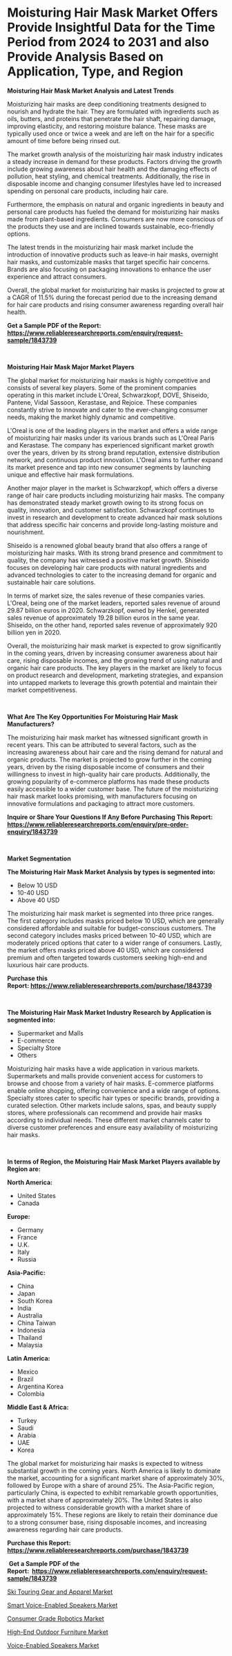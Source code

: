 <p><h1>Moisturing Hair Mask Market Offers Provide Insightful Data for the Time Period from 2024 to 2031 and also Provide Analysis Based on Application, Type, and Region</h1></p><p><strong>Moisturing Hair Mask Market Analysis and Latest Trends</strong></p>
<p><p>Moisturizing hair masks are deep conditioning treatments designed to nourish and hydrate the hair. They are formulated with ingredients such as oils, butters, and proteins that penetrate the hair shaft, repairing damage, improving elasticity, and restoring moisture balance. These masks are typically used once or twice a week and are left on the hair for a specific amount of time before being rinsed out.</p><p>The market growth analysis of the moisturizing hair mask industry indicates a steady increase in demand for these products. Factors driving the growth include growing awareness about hair health and the damaging effects of pollution, heat styling, and chemical treatments. Additionally, the rise in disposable income and changing consumer lifestyles have led to increased spending on personal care products, including hair care.</p><p>Furthermore, the emphasis on natural and organic ingredients in beauty and personal care products has fueled the demand for moisturizing hair masks made from plant-based ingredients. Consumers are now more conscious of the products they use and are inclined towards sustainable, eco-friendly options.</p><p>The latest trends in the moisturizing hair mask market include the introduction of innovative products such as leave-in hair masks, overnight hair masks, and customizable masks that target specific hair concerns. Brands are also focusing on packaging innovations to enhance the user experience and attract consumers.</p><p>Overall, the global market for moisturizing hair masks is projected to grow at a CAGR of 11.5% during the forecast period due to the increasing demand for hair care products and rising consumer awareness regarding overall hair health.</p></p>
<p><strong>Get a Sample PDF of the Report:&nbsp; <a href="https://www.reliableresearchreports.com/enquiry/request-sample/1843739">https://www.reliableresearchreports.com/enquiry/request-sample/1843739</a></strong></p>
<p>&nbsp;</p>
<p><strong>Moisturing Hair Mask Major Market Players</strong></p>
<p><p>The global market for moisturizing hair masks is highly competitive and consists of several key players. Some of the prominent companies operating in this market include L'Oreal, Schwarzkopf, DOVE, Shiseido, Pantene, Vidal Sassoon, Kerastase, and Rejoice. These companies constantly strive to innovate and cater to the ever-changing consumer needs, making the market highly dynamic and competitive.</p><p>L'Oreal is one of the leading players in the market and offers a wide range of moisturizing hair masks under its various brands such as L'Oreal Paris and Kerastase. The company has experienced significant market growth over the years, driven by its strong brand reputation, extensive distribution network, and continuous product innovation. L'Oreal aims to further expand its market presence and tap into new consumer segments by launching unique and effective hair mask formulations.</p><p>Another major player in the market is Schwarzkopf, which offers a diverse range of hair care products including moisturizing hair masks. The company has demonstrated steady market growth owing to its strong focus on quality, innovation, and customer satisfaction. Schwarzkopf continues to invest in research and development to create advanced hair mask solutions that address specific hair concerns and provide long-lasting moisture and nourishment.</p><p>Shiseido is a renowned global beauty brand that also offers a range of moisturizing hair masks. With its strong brand presence and commitment to quality, the company has witnessed a positive market growth. Shiseido focuses on developing hair care products with natural ingredients and advanced technologies to cater to the increasing demand for organic and sustainable hair care solutions.</p><p>In terms of market size, the sales revenue of these companies varies. L'Oreal, being one of the market leaders, reported sales revenue of around 29.87 billion euros in 2020. Schwarzkopf, owned by Henkel, generated sales revenue of approximately 19.28 billion euros in the same year. Shiseido, on the other hand, reported sales revenue of approximately 920 billion yen in 2020.</p><p>Overall, the moisturizing hair mask market is expected to grow significantly in the coming years, driven by increasing consumer awareness about hair care, rising disposable incomes, and the growing trend of using natural and organic hair care products. The key players in the market are likely to focus on product research and development, marketing strategies, and expansion into untapped markets to leverage this growth potential and maintain their market competitiveness.</p></p>
<p>&nbsp;</p>
<p><strong>What Are The Key Opportunities For Moisturing Hair Mask Manufacturers?</strong></p>
<p><p>The moisturizing hair mask market has witnessed significant growth in recent years. This can be attributed to several factors, such as the increasing awareness about hair care and the rising demand for natural and organic products. The market is projected to grow further in the coming years, driven by the rising disposable income of consumers and their willingness to invest in high-quality hair care products. Additionally, the growing popularity of e-commerce platforms has made these products easily accessible to a wider customer base. The future of the moisturizing hair mask market looks promising, with manufacturers focusing on innovative formulations and packaging to attract more customers.</p></p>
<p><strong>Inquire or Share Your Questions If Any Before Purchasing This Report: <a href="https://www.reliableresearchreports.com/enquiry/pre-order-enquiry/1843739">https://www.reliableresearchreports.com/enquiry/pre-order-enquiry/1843739</a></strong></p>
<p>&nbsp;</p>
<p><strong>Market Segmentation</strong></p>
<p><strong>The Moisturing Hair Mask Market Analysis by types is segmented into:</strong></p>
<p><ul><li>Below 10 USD</li><li>10-40 USD</li><li>Above 40 USD</li></ul></p>
<p><p>The moisturizing hair mask market is segmented into three price ranges. The first category includes masks priced below 10 USD, which are generally considered affordable and suitable for budget-conscious customers. The second category includes masks priced between 10-40 USD, which are moderately priced options that cater to a wider range of consumers. Lastly, the market offers masks priced above 40 USD, which are considered premium and often targeted towards customers seeking high-end and luxurious hair care products.</p></p>
<p><strong>Purchase this Report:&nbsp;<a href="https://www.reliableresearchreports.com/purchase/1843739">https://www.reliableresearchreports.com/purchase/1843739</a></strong></p>
<p>&nbsp;</p>
<p><strong>The Moisturing Hair Mask Market Industry Research by Application is segmented into:</strong></p>
<p><ul><li>Supermarket and Malls</li><li>E-commerce</li><li>Specialty Store</li><li>Others</li></ul></p>
<p><p>Moisturizing hair masks have a wide application in various markets. Supermarkets and malls provide convenient access for customers to browse and choose from a variety of hair masks. E-commerce platforms enable online shopping, offering convenience and a wide range of options. Specialty stores cater to specific hair types or specific brands, providing a curated selection. Other markets include salons, spas, and beauty supply stores, where professionals can recommend and provide hair masks according to individual needs. These different market channels cater to diverse customer preferences and ensure easy availability of moisturizing hair masks.</p></p>
<p>&nbsp;</p>
<p><strong>In terms of Region, the Moisturing Hair Mask Market Players available by Region are:</strong></p>
<p>
    <p> <strong> North America: </strong>
        <ul>
            <li>United States</li>
            <li>Canada</li>
        </ul>
        </p> 
    <p> <strong> Europe: </strong>
        <ul>
            <li>Germany</li>
            <li>France</li>
            <li>U.K.</li>
            <li>Italy</li>
            <li>Russia</li>
        </ul>
        </p> 
    <p> <strong> Asia-Pacific: </strong>
        <ul>
            <li>China</li>
            <li>Japan</li>
            <li>South Korea</li>
            <li>India</li>
            <li>Australia</li>
            <li>China Taiwan</li>
            <li>Indonesia</li>
            <li>Thailand</li>
            <li>Malaysia</li>
        </ul>
        </p> 
    <p> <strong> Latin America: </strong>
        <ul>
            <li>Mexico</li>
            <li>Brazil</li>
            <li>Argentina Korea</li>
            <li>Colombia</li>
        </ul>
        </p> 
    <p> <strong> Middle East & Africa: </strong>
        <ul>
            <li>Turkey</li>
            <li>Saudi</li>
            <li>Arabia</li>
            <li>UAE</li>
            <li>Korea</li>
        </ul>
    </p>
    </p>
<p><p>The global market for moisturizing hair masks is expected to witness substantial growth in the coming years. North America is likely to dominate the market, accounting for a significant market share of approximately 30%, followed by Europe with a share of around 25%. The Asia-Pacific region, particularly China, is expected to exhibit remarkable growth opportunities, with a market share of approximately 20%. The United States is also projected to witness considerable growth with a market share of approximately 15%. These regions are likely to retain their dominance due to a strong consumer base, rising disposable incomes, and increasing awareness regarding hair care products.</p></p>
<p><strong>Purchase this Report: <a href="https://www.reliableresearchreports.com/purchase/1843739">https://www.reliableresearchreports.com/purchase/1843739</a></strong></p>
<p>&nbsp;<strong>Get a Sample PDF of the Report:&nbsp;&nbsp;<a href="https://www.reliableresearchreports.com/enquiry/request-sample/1843739">https://www.reliableresearchreports.com/enquiry/request-sample/1843739</a></strong></p>
<p><strong></strong></p>
<p><p><a href="https://github.com/CliffMedina6/Market-Research-Report-List-2/blob/main/ski-touring-gear-and-apparel-market.md">Ski Touring Gear and Apparel Market</a></p><p><a href="https://github.com/RickHolmes3/Market-Research-Report-List-2/blob/main/smart-voice-enabled-speakers-market.md">Smart Voice-Enabled Speakers Market</a></p><p><a href="https://github.com/GroverBarry/Market-Research-Report-List-3/blob/main/consumer-grade-robotics-market.md">Consumer Grade Robotics Market</a></p><p><a href="https://github.com/PeterParrish5/Market-Research-Report-List-2/blob/main/high-end-outdoor-furniture-market.md">High-End Outdoor Furniture Market</a></p><p><a href="https://github.com/NorbertYates/Market-Research-Report-List-3/blob/main/voice-enabled-speakers-market.md">Voice-Enabled Speakers Market</a></p></p>